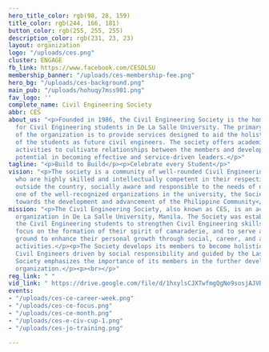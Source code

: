 ```yaml
---
hero_title_color: rgb(98, 28, 159)
title_color: rgb(244, 166, 181)
button_color: rgb(255, 255, 255)
description_color: rgb(231, 23, 23)
layout: organization
logo: "/uploads/ces.png"
cluster: ENGAGE
fb_link: https://www.facebook.com/CESDLSU
membership_banner: "/uploads/ces-membership-fee.png"
hero_bg: "/uploads/ces-background.png"
main_pub: "/uploads/hohuqy7mss901.png"
fav_logo: ''
complete_name: Civil Engineering Society
abbr: CES
about_us: "<p>Founded in 1986, the Civil Engineering Society is the home organization
  for Civil Engineering students in De La Salle University. The primary objective
  of the organization is to provide services designed to aid the holistic development
  of the students as future civil engineers. The society offers academic and recreational
  activities to cultivate relationships between the members and develop the students'
  potential in becoming effective and service-driven leaders.</p>"
tagline: "<p>Build to Build</p><p>Celebrate every Student</p>"
vision: "<p>The society is a community of well-rounded Civil Engineering students
  who are highly skilled and intellectually competent in their respective fields and
  outside the country, socially aware and responsible to the needs of others.</p><p></p><p>Being
  one of the well-recognized organizations in the university, the Society is geared
  towards the development and advancement of the Philippine Community</p>"
mission: "<p>The Civil Engineering Society, also known as CES, is an accredited professional
  organization in De La Salle University, Manila. The Society was established for
  the Civil Engineering students to strengthen Civil Engineering skills in them, to
  focus on the formation of their spirit of camaraderie, and to serve as a training
  ground to enhance their personal growth through social, career, and academic-oriented
  activities.</p><p>The Society develops its members to become holistic and world-class
  Civil Engineers driven by social responsibility and guided by the Lasallian faith.</p><p>The
  Society emphasizes the importance of its members in the further development of the
  organization.</p><p><br></p>"
reg_link: " "
vid_link: " https://drive.google.com/file/d/1hxylsCJXTwfmgQgNo9sosjAJVB1S6WQY/view?usp=sharing"
events:
- "/uploads/ces-ce-career-week.png"
- "/uploads/ces-ce-focus.png"
- "/uploads/ces-ce-month.png"
- "/uploads/ces-e-civ-cup-1.png"
- "/uploads/ces-jo-training.png"

---
```

